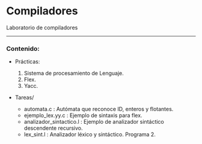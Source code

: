 # Compiladores
Laboratorio de compiladores

---

### Contenido:

* Prácticas:
  1. Sistema de procesamiento de Lenguaje.
  2. Flex.
  3. Yacc.

* Tareas/
  + automata.c : Autómata que reconoce ID, enteros y flotantes.
  + ejemplo_lex.yy.c : Ejemplo de sintaxis para flex.
  + analizador_sintactico.l : Ejemplo de analizador sintáctico descendente recursivo.
  + lex_sint.l : Analizador léxico y sintáctico. Programa 2.
